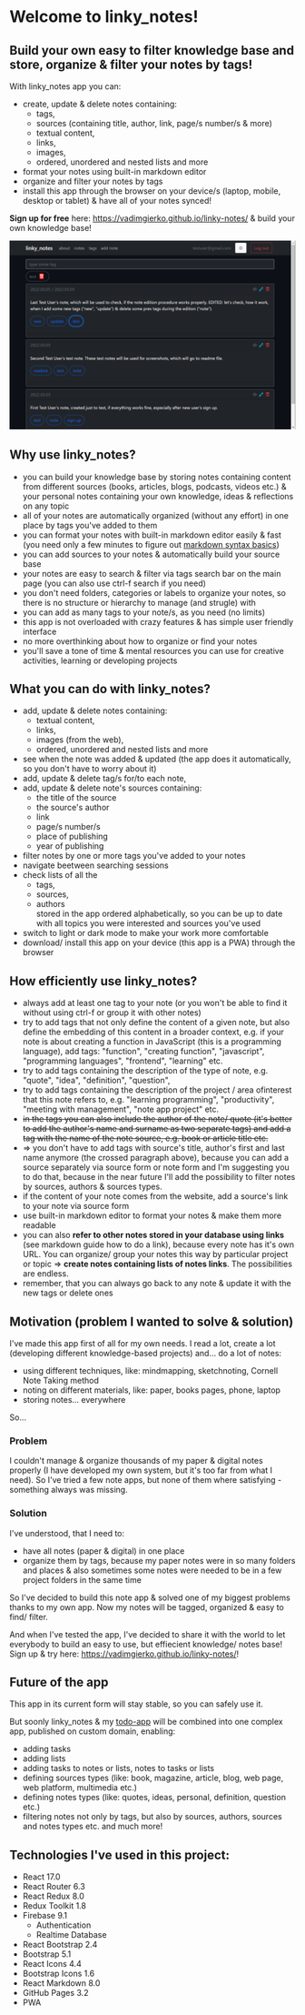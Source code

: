 # Welcome to linky_notes!

## Build your own easy to filter knowledge base and store, organize & filter your notes by tags!

With linky_notes app you can:
- create, update & delete notes containing:
  - tags,
  - sources (containing title, author, link, page/s number/s & more)
  - textual content,
  - links,
  - images,
  - ordered, unordered and nested lists and more
- format your notes using built-in markdown editor
- organize and filter your notes by tags
- install this app through the browser on your device/s (laptop, mobile, desktop or tablet) & have all of your notes synced!

**Sign up for free** here: https://vadimgierko.github.io/linky-notes/ & build your own knowledge base!

<img src="public/linky-notes-app-screen-vadim-gierko.png">

## Why use linky_notes?

- you can build your knowledge base by storing notes containing content from different sources (books, articles, blogs, podcasts, videos etc.) & your personal notes containing your own knowledge, ideas & reflections on any topic
- all of your notes are automatically organized (without any effort) in one place by tags you've added to them
- you can format your notes with built-in markdown editor easily & fast (you need only a few minutes to figure out [markdown syntax basics](https://www.markdownguide.org/cheat-sheet/))
- you can add sources to your notes & automatically build your source base
- your notes are easy to search & filter via tags search bar on the main page (you can also use ctrl-f search if you need)
- you don't need folders, categories or labels to organize your notes, so there is no structure or hierarchy to manage (and strugle) with
- you can add as many tags to your note/s, as you need (no limits)
- this app is not overloaded with crazy features & has simple user friendly interface
- no more overthinking about how to organize or find your notes
- you'll save a tone of time & mental resources you can use for creative activities, learning or developing projects

## What you can do with linky_notes?

- add, update & delete notes containing:
  - textual content,
  - links,
  - images (from the web),
  - ordered, unordered and nested lists and more
- see when the note was added & updated (the app does it automatically, so you don't have to worry about it)
- add, update & delete tag/s for/to each note,
- add, update & delete note's sources containing:
  - the title of the source
  - the source's author
  - link
  - page/s number/s
  - place of publishing
  - year of publishing
- filter notes by one or more tags you've added to your notes
- navigate beetween searching sessions
- check lists of all the
  - tags,
  - sources,
  - authors  
  stored in the app ordered alphabetically, so you can be up to date with all topics you were interested and sources you've used
- switch to light or dark mode to make your work more comfortable
- download/ install this app on your device (this app is a PWA) through the browser

## How efficiently use linky_notes?

- always add at least one tag to your note (or you won't be able to find it without using ctrl-f or group it with other notes)
- try to add tags that not only define the content of a given note, but also define the embedding of this content in a broader context, e.g. if your note is about creating a function in JavaScript (this is a programming language), add tags: "function", "creating function", "javascript", "programming languages", "frontend", "learning" etc.
- try to add tags containing the description of the type of note, e.g. "quote", "idea", "definition", "question",
- try to add tags containing the description of the project / area of ​​interest that this note refers to, e.g. "learning programming", "productivity", "meeting with management", "note app project" etc.
- ~~in the tags you can also include the author of the note/ quote (it's better to add the author's name and surname as two separate tags) and add a tag with the name of the note source, e.g. book or article title etc.~~
- => you don't have to add tags with source's title, author's first and last name anymore (the crossed paragraph above), because you can add a source separately via source form or note form and I'm suggesting you to do that, because in the near future I'll add the possibility to filter notes by sources, authors & sources types.
- if the content of your note comes from the website, add a source's link to your note via source form
- use built-in markdown editor to format your notes & make them more readable
- you can also **refer to other notes stored in your database using links** (see markdown guide how to do a link), because every note has it's own URL. You can organize/ group your notes this way by particular project or topic => **create notes containing lists of notes links**. The possibilities are endless.
- remember, that you can always go back to any note & update it with the new tags or delete ones

## Motivation (problem I wanted to solve & solution)

I've made this app first of all for my own needs. I read a lot, create a lot (developing different knowledge-based projects) and... do a lot of notes:

- using different techniques, like: mindmapping, sketchnoting, Cornell Note Taking method
- noting on different materials, like: paper, books pages, phone, laptop
- storing notes... everywhere

So...

### Problem

I couldn't manage & organize thousands of my paper & digital notes properly (I have developed my own system, but it's too far from what I need). So I've tried a few note apps, but none of them where satisfying - something always was missing.

### Solution

I've understood, that I need to:

- have all notes (paper & digital) in one place
- organize them by tags, because my paper notes were in so many folders and places & also sometimes some notes were needed to be in a few project folders in the same time

So I've decided to build this note app & solved one of my biggest problems thanks to my own app. Now my notes will be tagged, organized & easy to find/ filter.

And when I've tested the app, I've decided to share it with the world to let everybody to build an easy to use, but effiecient knowledge/ notes base! Sign up & try here: https://vadimgierko.github.io/linky-notes/!

## Future of the app

This app in its current form will stay stable, so you can safely use it.

But soonly linky_notes & my [todo-app](https://vadimgierko.github.io/todo-app/) will be combined into one complex app, published on custom domain, enabling:
- adding tasks
- adding lists
- adding tasks to notes or lists, notes to tasks or lists
- defining sources types (like: book, magazine, article, blog, web page, web platform, multimedia etc.)
- defining notes types (like: quotes, ideas, personal, definition, question etc.)
- filtering notes not only by tags, but also by sources, authors, sources and notes types etc.
and much more!

## Technologies I've used in this project:

- React 17.0
- React Router 6.3
- React Redux 8.0
- Redux Toolkit 1.8
- Firebase 9.1
  - Authentication
  - Realtime Database
- React Bootstrap 2.4
- Bootstrap 5.1
- React Icons 4.4
- Bootstrap Icons 1.6
- React Markdown 8.0
- GitHub Pages 3.2
- PWA
